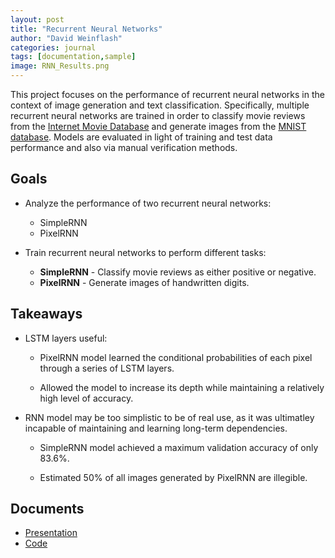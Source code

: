 ```yaml
---
layout: post
title: "Recurrent Neural Networks"
author: "David Weinflash"
categories: journal
tags: [documentation,sample]
image: RNN_Results.png
---
```


This project focuses on the performance of recurrent neural networks in the context of image 
generation and text classification. Specifically, multiple recurrent neural networks are trained 
in order to classify movie reviews from the [Internet Movie Database](https://www.imdb.com/)
and generate images from the [MNIST database](http://yann.lecun.com/exdb/mnist/). Models are 
evaluated in light of training and test data performance and also via manual verification methods.

## Goals

* Analyze the performance of two recurrent neural networks:

  * SimpleRNN
  * PixelRNN

* Train recurrent neural networks to perform different tasks:

  * **SimpleRNN** - Classify movie reviews as either positive or negative.
  * **PixelRNN** - Generate images of handwritten digits.

## Takeaways

* LSTM layers useful:

  * PixelRNN model learned the conditional probabilities of each pixel through a series of LSTM layers.
    
  * Allowed the model to increase its depth while maintaining a relatively high level of accuracy.

* RNN model may be too simplistic to be of real use, as it was ultimatley incapable of maintaining and learning long-term dependencies.

  * SimpleRNN model achieved a maximum validation accuracy of only 83.6%.
  
  * Estimated 50% of all images generated by PixelRNN are illegible.

## Documents

* [Presentation](/assets/pdf/RNN_Report.pdf)
* [Code](https://github.com/dweinflash/RNN)
